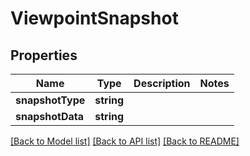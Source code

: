# ViewpointSnapshot

## Properties
Name | Type | Description | Notes
------------ | ------------- | ------------- | -------------
**snapshotType** | **string** |  | 
**snapshotData** | **string** |  | 

[[Back to Model list]](../README.md#documentation-for-models) [[Back to API list]](../README.md#documentation-for-api-endpoints) [[Back to README]](../README.md)


